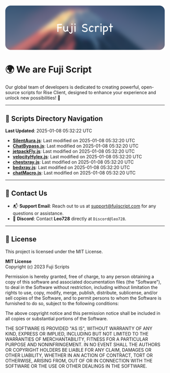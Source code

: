 ![Banner](.github/b.webp)

# 🌍 **We are Fuji Script**

Our global team of developers is dedicated to creating powerful, open-source scripts for Rise Client, designed to enhance your experience and unlock new possibilities! 🌟

---
<!-- SCRIPTS_NAVIGATION_START -->
## 📂 **Scripts Directory Navigation**

**Last Updated**: 2025-01-08 05:32:22 UTC

- **[SilentAura.js](scripts/SilentAura.js)**: Last modified on 2025-01-08 05:32:20 UTC
- **[ChatBypass.js](scripts/ChatBypass.js)**: Last modified on 2025-01-08 05:32:20 UTC
- **[jetpackFly.js](scripts/jetpackFly.js)**: Last modified on 2025-01-08 05:32:20 UTC
- **[velocityHylex.js](scripts/velocityHylex.js)**: Last modified on 2025-01-08 05:32:20 UTC
- **[chestxray.js](scripts/chestxray.js)**: Last modified on 2025-01-08 05:32:20 UTC
- **[bedxray.js](scripts/bedxray.js)**: Last modified on 2025-01-08 05:32:20 UTC
- **[chatMacro.js](scripts/chatMacro.js)**: Last modified on 2025-01-08 05:32:20 UTC

<!-- SCRIPTS_NAVIGATION_END -->

---

## 💬 **Contact Us**  
- 📬 **Support Email**: Reach out to us at [support@fujiscript.com](mailto:support@fujiscript.com) for any questions or assistance.  
- 💬 **Discord**: Contact **Leo728** directly at `Discord@leo728`.

---

## 📜 **License**

This project is licensed under the MIT License.  

**MIT License**  
Copyright (c) 2023 Fuji Scripts  

Permission is hereby granted, free of charge, to any person obtaining a copy of this software and associated documentation files (the "Software"), to deal in the Software without restriction, including without limitation the rights to use, copy, modify, merge, publish, distribute, sublicense, and/or sell copies of the Software, and to permit persons to whom the Software is furnished to do so, subject to the following conditions:  

The above copyright notice and this permission notice shall be included in all copies or substantial portions of the Software.  

THE SOFTWARE IS PROVIDED "AS IS", WITHOUT WARRANTY OF ANY KIND, EXPRESS OR IMPLIED, INCLUDING BUT NOT LIMITED TO THE WARRANTIES OF MERCHANTABILITY, FITNESS FOR A PARTICULAR PURPOSE AND NONINFRINGEMENT. IN NO EVENT SHALL THE AUTHORS OR COPYRIGHT HOLDERS BE LIABLE FOR ANY CLAIM, DAMAGES OR OTHER LIABILITY, WHETHER IN AN ACTION OF CONTRACT, TORT OR OTHERWISE, ARISING FROM, OUT OF OR IN CONNECTION WITH THE SOFTWARE OR THE USE OR OTHER DEALINGS IN THE SOFTWARE.  
